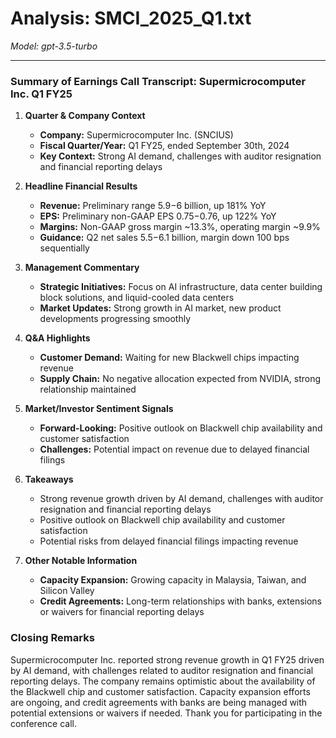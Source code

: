 # Analysis: SMCI_2025_Q1.txt

*Model: gpt-3.5-turbo*

---

### Summary of Earnings Call Transcript: Supermicrocomputer Inc. Q1 FY25

1. **Quarter & Company Context**
   - **Company:** Supermicrocomputer Inc. (SNCIUS)
   - **Fiscal Quarter/Year:** Q1 FY25, ended September 30th, 2024
   - **Key Context:** Strong AI demand, challenges with auditor resignation and financial reporting delays

2. **Headline Financial Results**
   - **Revenue:** Preliminary range $5.9-$6 billion, up 181% YoY
   - **EPS:** Preliminary non-GAAP EPS $0.75-$0.76, up 122% YoY
   - **Margins:** Non-GAAP gross margin ~13.3%, operating margin ~9.9%
   - **Guidance:** Q2 net sales $5.5-$6.1 billion, margin down 100 bps sequentially

3. **Management Commentary**
   - **Strategic Initiatives:** Focus on AI infrastructure, data center building block solutions, and liquid-cooled data centers
   - **Market Updates:** Strong growth in AI market, new product developments progressing smoothly

4. **Q&A Highlights**
   - **Customer Demand:** Waiting for new Blackwell chips impacting revenue
   - **Supply Chain:** No negative allocation expected from NVIDIA, strong relationship maintained

5. **Market/Investor Sentiment Signals**
   - **Forward-Looking:** Positive outlook on Blackwell chip availability and customer satisfaction
   - **Challenges:** Potential impact on revenue due to delayed financial filings

6. **Takeaways**
   - Strong revenue growth driven by AI demand, challenges with auditor resignation and financial reporting delays
   - Positive outlook on Blackwell chip availability and customer satisfaction
   - Potential risks from delayed financial filings impacting revenue

7. **Other Notable Information**
   - **Capacity Expansion:** Growing capacity in Malaysia, Taiwan, and Silicon Valley
   - **Credit Agreements:** Long-term relationships with banks, extensions or waivers for financial reporting delays

### Closing Remarks
Supermicrocomputer Inc. reported strong revenue growth in Q1 FY25 driven by AI demand, with challenges related to auditor resignation and financial reporting delays. The company remains optimistic about the availability of the Blackwell chip and customer satisfaction. Capacity expansion efforts are ongoing, and credit agreements with banks are being managed with potential extensions or waivers if needed. Thank you for participating in the conference call.